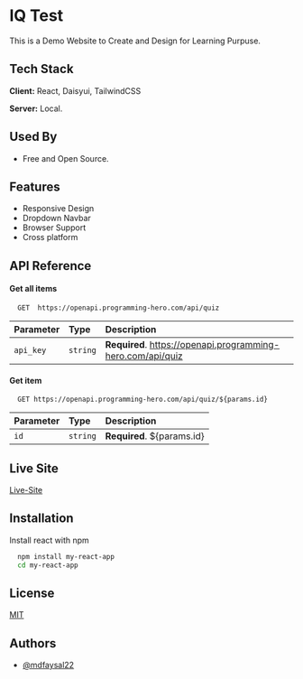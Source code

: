 # IQ Test

This is a Demo Website to Create and Design for Learning Purpuse.




## Tech Stack

**Client:** React, Daisyui, TailwindCSS

**Server:** Local.


## Used By

- Free and Open Source.


## Features

- Responsive Design
- Dropdown Navbar
- Browser Support
- Cross platform


## API Reference

#### Get all items

```http
  GET  https://openapi.programming-hero.com/api/quiz
```

| Parameter | Type     | Description                |
| :-------- | :------- | :------------------------- |
| `api_key` | `string` | **Required**. https://openapi.programming-hero.com/api/quiz |

#### Get item

```http
  GET https://openapi.programming-hero.com/api/quiz/${params.id}
```

| Parameter | Type     | Description                       |
| :-------- | :------- | :-------------------------------- |
| `id`      | `string` | **Required**. ${params.id} |

## Live Site

[Live-Site](https://iq-test-by-faysal.netlify.app/)




## Installation

Install react with npm

```bash
  npm install my-react-app
  cd my-react-app
```
    
## License

[MIT](https://choosealicense.com/licenses/mit/)


## Authors

- [@mdfaysal22](https://github.com/mdfaysal22)

